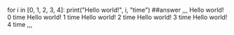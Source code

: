 for i in [0, 1, 2, 3, 4]:
  print("Hello world!", i, "time")
##answer
,,,
Hello world! 0 time
Hello world! 1 time
Hello world! 2 time
Hello world! 3 time
Hello world! 4 time
,,,
